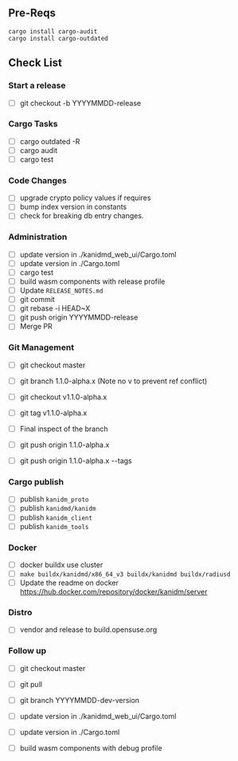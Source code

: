 
## Pre-Reqs

    cargo install cargo-audit
    cargo install cargo-outdated

## Check List

### Start a release

* [ ] git checkout -b YYYYMMDD-release

### Cargo Tasks

* [ ] cargo outdated -R
* [ ] cargo audit
* [ ] cargo test

### Code Changes

* [ ] upgrade crypto policy values if requires
* [ ] bump index version in constants
* [ ] check for breaking db entry changes.

### Administration

* [ ] update version in ./kanidmd\_web\_ui/Cargo.toml
* [ ] update version in ./Cargo.toml
* [ ] cargo test
* [ ] build wasm components with release profile
* [ ] Update `RELEASE_NOTES.md`
* [ ] git commit
* [ ] git rebase -i HEAD~X
* [ ] git push origin YYYYMMDD-release
* [ ] Merge PR

### Git Management

* [ ] git checkout master
* [ ] git branch 1.1.0-alpha.x   (Note no v to prevent ref conflict)
* [ ] git checkout v1.1.0-alpha.x
* [ ] git tag v1.1.0-alpha.x

* [ ] Final inspect of the branch

* [ ] git push origin 1.1.0-alpha.x
* [ ] git push origin 1.1.0-alpha.x --tags

### Cargo publish

* [ ] publish `kanidm_proto`
* [ ] publish `kanidmd/kanidm`
* [ ] publish `kanidm_client`
* [ ] publish `kanidm_tools`

### Docker

* [ ]  docker buildx use cluster
* [ ] `make buildx/kanidmd/x86_64_v3 buildx/kanidmd buildx/radiusd`
* [ ] Update the readme on docker https://hub.docker.com/repository/docker/kanidm/server

### Distro

* [ ] vendor and release to build.opensuse.org

### Follow up

* [ ] git checkout master
* [ ] git pull
* [ ] git branch YYYYMMDD-dev-version
* [ ] update version in ./kanidmd\_web\_ui/Cargo.toml
* [ ] update version in ./Cargo.toml
* [ ] build wasm components with debug profile

